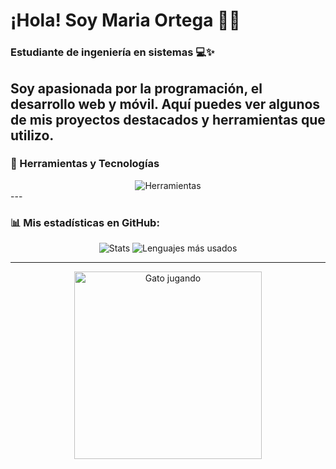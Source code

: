 # ¡Hola! Soy Maria Ortega 👩‍💻

### Estudiante de ingeniería en sistemas 💻✨
Soy apasionada por la programación, el desarrollo web y móvil. Aquí puedes ver algunos de mis proyectos destacados y herramientas que utilizo.
---
### 🔧 Herramientas y Tecnologías
<div align="center">
  <img src="https://skillicons.dev/icons?i=html,css,js,php,dart,flutter,java,typescript,vscode,firebase,laravel,filament" alt="Herramientas" />
</div>
---

### 📊 Mis estadísticas en GitHub:
<div align="center">
  <img src="https://github-readme-stats.vercel.app/api?username=masamasa28&show_icons=true&theme=radical" alt="Stats" />
  <img src="https://github-readme-stats.vercel.app/api/top-langs/?username=masamasa28&layout=compact&theme=radical" alt="Lenguajes más usados" />
</div>

---
<div align="center">
  <img src="https://cataas.com/cat/gif" alt="Gato jugando" width="300"/>
</div>
